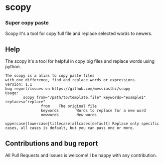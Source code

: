 # scopy
### Super copy paste
Scopy it's a  tool for copy full file and replace selected words to newers.

## Help
The scopy it's a tool for helpful in copy big files and replace words using python. 

```
The scopy is a alias to copy paste files
with one difference, find and replace words or expressions.
version: 1.1
bug report/issues on https://github.com/messiasthi/scopy
Usage:
        scopy from="/path/to/template.file" keywords="example1" replaces="replace"
                from    The original file
                keywords        Words to replace for a new word
                newwords        New words
                        uppercase|lowercase|titlecase|allcases[default] Replace only specific cases, all cases is default, but you can pass one or more.
```
## Contributions and bug report

All Pull Requests and Issues is welcome! I be happy with any contribution.

